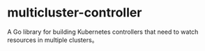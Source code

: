 # multicluster-controller
A Go library for building Kubernetes controllers that need to watch resources in multiple clusters。
